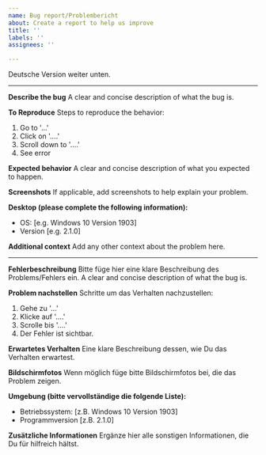 ```yaml
---
name: Bug report/Problembericht
about: Create a report to help us improve
title: ''
labels: ''
assignees: ''

---
```


Deutsche Version weiter unten.

---

**Describe the bug**
A clear and concise description of what the bug is.

**To Reproduce**
Steps to reproduce the behavior:
1. Go to '...'
2. Click on '....'
3. Scroll down to '....'
4. See error

**Expected behavior**
A clear and concise description of what you expected to happen.

**Screenshots**
If applicable, add screenshots to help explain your problem.

**Desktop (please complete the following information):**
 - OS: [e.g. Windows 10 Version 1903]
 - Version [e.g. 2.1.0]

**Additional context**
Add any other context about the problem here.

---

**Fehlerbeschreibung**
Bitte füge hier eine klare Beschreibung des Problems/Fehlers ein.
A clear and concise description of what the bug is.

**Problem nachstellen**
Schritte um das Verhalten nachzustellen:
1. Gehe zu '...'
2. Klicke auf '....'
3. Scrolle bis '....'
4. Der Fehler ist sichtbar.

**Erwartetes Verhalten**
Eine klare Beschreibung dessen, wie Du das Verhalten erwartest.

**Bildschirmfotos**
Wenn möglich füge bitte Bildschirmfotos bei, die das Problem zeigen.

**Umgebung (bitte vervollständige die folgende Liste):**
 - Betriebssystem: [z.B. Windows 10 Version 1903]
 - Programmversion [z.B. 2.1.0]

**Zusätzliche Informationen**
Ergänze hier alle sonstigen Informationen, die Du für hilfreich hältst.
